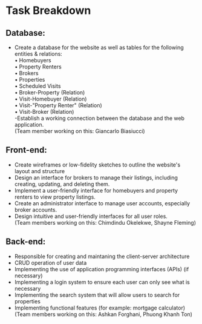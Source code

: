 # Task Breakdown

## Database:
- Create a database for the website as well as tables for the following entities & relations:\
  • Homebuyers\
  • Property Renters\
  • Brokers\
  • Properties\
  • Scheduled Visits\
  • Broker-Property (Relation)\
  • Visit-Homebuyer (Relation)\
  • Visit-"Property Renter" (Relation)\
  • Visit-Broker (Relation)\
-Establish a working connection between the database and the web application.\
(Team member working on this: Giancarlo Biasiucci)

## Front-end:
- Create wireframes or low-fidelity sketches to outline the website's layout and structure
- Design an interface for brokers to manage their listings, including creating, updating, and deleting them.
- Implement a user-friendly interface for homebuyers and property renters to view property listings.
- Create an administrator interface to manage user accounts, especially broker accounts.
- Design intuitive and user-friendly interfaces for all user roles.\
(Team members working on this: Chimdindu Okelekwe, Shayne Fleming)
  
## Back-end:
- Responsible for creating and maintaning the client-server architecture
- CRUD operation of user data
- Implementing the use of application programming interfaces (APIs) (if necessary)
- Implementing a login system to ensure each user can only see what is necessary
- Implementing the search system that will allow users to search for properties
- Implementing functional features (for example: mortgage calculator)\
(Team members working on this: Ashkan Forghani, Phuong Khanh Ton)
